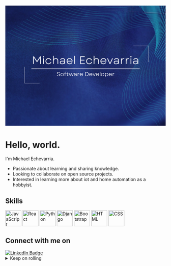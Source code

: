 ![Banner](https://github.com/MAEchevarria/MAEchevarria/raw/master/assets/MAE_banner.png)

# Hello, world.

I'm Michael Echevarria.
- Passionate about learning and sharing knowledge. 
- Looking to collaborate on open source projects.
- Interested in learning more about iot and home automation as a hobbyist.

## Skills
<div>
    <img src="https://cdn.jsdelivr.net/gh/devicons/devicon/icons/javascript/javascript-original.svg" height="50px" width="50px" title="JavaScript" />
    <img src="https://cdn.jsdelivr.net/gh/devicons/devicon/icons/react/react-original.svg" height="50px" width="50px" title="React"/>
    <img src="https://cdn.jsdelivr.net/gh/devicons/devicon/icons/python/python-original.svg" height="50px" width="50px" title="Python"/>
    <img src="https://cdn.jsdelivr.net/gh/devicons/devicon/icons/django/django-plain-wordmark.svg" height="50px" width="50px" title="Django"/>
    <img src="https://cdn.jsdelivr.net/gh/devicons/devicon/icons/bootstrap/bootstrap-original.svg" height="50px" width="50px" title="Bootstrap"/>
    <img src="https://cdn.jsdelivr.net/gh/devicons/devicon/icons/html5/html5-original-wordmark.svg" height="50px" width="50px" title="HTML"/>
    <img src="https://cdn.jsdelivr.net/gh/devicons/devicon/icons/css3/css3-original-wordmark.svg" height="50px" width="50px" title="CSS"/>
</div>

## Connect with me on 
<a href="https://www.linkedin.com/in/maechevarria/">
    <img src="https://img.shields.io/badge/linkedin-0A66C2?style=for-the-badge&logo=linkedin&logoColor=white" alt="LinkedIn Badge"/>
</a>

<details><summary>Keep on rolling</summary>

<img src="https://i.gifer.com/3MAm.gif" />

</details>